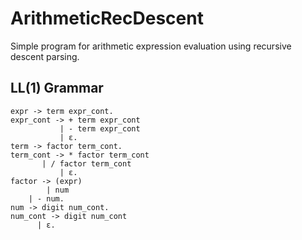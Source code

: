 # ArithmeticRecDescent

Simple program for arithmetic expression evaluation using recursive descent parsing.

## LL(1) Grammar

	expr -> term expr_cont.
	expr_cont -> + term expr_cont
        	   | - term expr_cont
          	   | ε.
	term -> factor term_cont.
	term_cont -> * factor term_cont
		   | / factor term_cont
           	   | ε.
	factor -> (expr)
        	| num
		| - num.
	num -> digit num_cont.
	num_cont -> digit num_cont
		  | ε.
